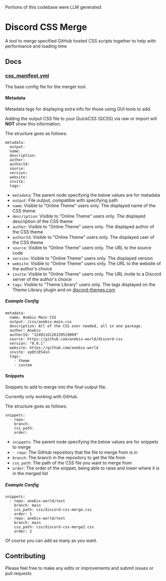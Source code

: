 Portions of this codebase were LLM generated.

# Discord CSS Merge
A tool to merge specified GitHub hosted CSS scripts together to help with performance and loading time

## Docs

### [css_manifest.yml](./merge/css_manifest.yml)
The base config file for the merger tool.
#### Metadata
Metadata tags for displaying extra info for those using GUI tools to add.


Adding the output CSS file to your QuickCSS (QCSS) via raw or import will **NOT** show this information.


The structure goes as follows:


```
metadata:
  output:
  name:
  description:
  author:
  authorId:
  source:
  version:
  website:
  invite:
  tags:
```


- `metadata`:    The parent node specifying the below values are for metadata
- `output`:      File output, compatible with specifying path
- `name`:        Visible to "Online Theme" users only. The displayed name of the CSS theme
- `description`: Visible to "Online Theme" users only. The displayed description of the CSS theme
- `author`:      Visible to "Online Theme" users only. The displayed author of the CSS theme
- `authorId`:    Visible to "Online Theme" users only. The displayed user of the CSS theme
- `source`:      Visible to "Online Theme" users only. The URL to the source code
- `version`:     Visible to "Online Theme" users only. The displayed version
- `website`:     Visible to "Online Theme" users only. The URL to the website of the author's choice
- `invite`:      Visible to "Online Theme" users only. The URL invite to a Discord server of the author's choice
- `tags`:        Visible to "Theme Library" users only. The tags displayed on the Theme Library plugin and on [discord-themes.com](https://discord-themes.com)


##### Example Config

```
metadata:
  name: Anebix Main CSS
  output: /css/anebix-main.css
  description: All of the CSS ever needed, all in one package.
  author: Anebix
  authorId: "1249116126139519009"
  source: https://github.com/anebix-world/discord-css
  version: "0.0.1"
  website: https://github.com/anebix-world
  invite: vpQtzES4sn
  tags:
    - theme
    - custom
```


#### Snippets
Snippets to add to merge into the final output file.


Currently only working with GitHub.


The structure goes as follows:



```
snippets:
  - repo:
    branch:
    css_path:
    order:
```


- `snippets`: The parent node specifying the below values are for snippets to merge
- `- repo`:   The GitHub repository that the file to merge from is in
- `branch`:   The branch in the repository to get the file from
- `css_path`: The path of the CSS file you want to merge from
- `order`:    The order of the snippet, being able to raise and lower where it is in the merged list

##### Example Config

```
snippets:
  - repo: anebix-world/test
    branch: main
    css_path: css/discord-css-merge.css
    order: 1
  - repo: anebix-world/test
    branch: main
    css_path: css/discord-css-merge2.css
    order: 2
```


Of course you can add as many as you want.

## Contributing
Please feel free to make any edits or improvements and submit issues or pull requests
